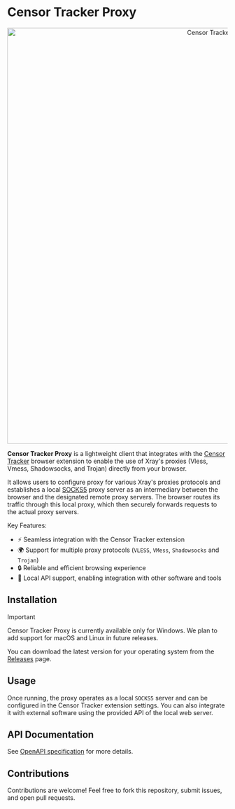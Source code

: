 # Censor Tracker Proxy

<p align="center">
  <img src="https://github.com/user-attachments/assets/7d217584-aaee-4447-8607-68d73c2c642e" width="950" height="auto" alt="Censor Tracker Proxy">
</p>

**Censor Tracker Proxy** is a lightweight client that integrates with the [Censor Tracker](https://github.com/censortracker) browser extension to enable the use of Xray's proxies 
(Vless, Vmess, Shadowsocks, and Trojan) directly from your browser. 

It allows users to configure proxy for various Xray's proxies protocols and establishes a local [SOCKS5](https://en.wikipedia.org/wiki/SOCKS) proxy server as an intermediary between the browser and the designated remote proxy servers. The browser routes its traffic through this local proxy, which then securely forwards requests to the actual proxy servers.


Key Features:

- ⚡ Seamless integration with the Censor Tracker extension
- 🌍 Support for multiple proxy protocols (`VLESS`, `VMess`, `Shadowsocks` and `Trojan`)
- 🔒 Reliable and efficient browsing experience
- 🔗 Local API support, enabling integration with other software and tools


## Installation

> [!IMPORTANT]  
> Censor Tracker Proxy is currently available only for Windows. We plan to add support for macOS and Linux in future releases.

You can download the latest version for your operating system from the [Releases](https://github.com/censortracker/proxy/releases) page.


## Usage

Once running, the proxy operates as a local `SOCKS5` server and can be configured in the Censor Tracker extension settings. You can also integrate it with external software using the provided API of the local web server.

## API Documentation

See [OpenAPI specification](https://github.com/censortracker/proxy/blob/main/proxyserver/openapi_en.yaml) for more details.

## Contributions

Contributions are welcome! Feel free to fork this repository, submit issues, and open pull requests.
